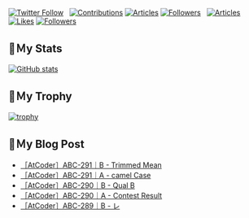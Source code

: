 [![Twitter Follow](https://img.shields.io/twitter/follow/hyperdb?label=twitter&logo=twitter&style=plastic)](https://twitter.com/hyperdb)
&nbsp;
[![Contributions](https://badgen.org/img/qiita/hyperdb/contributions?style=plastic)](https://qiita.com/hyperdb)
[![Articles](https://badgen.org/img/qiita/hyperdb/articles?style=plastic)](https://qiita.com/hyperdb)
[![Followers](https://badgen.org/img/qiita/hyperdb/followers?style=plastic)](https://qiita.com/hyperdb)
&nbsp;
[![Articles](https://badgen.org/img/zenn/hyperdb/articles)](https://zenn.dev/hyperdb)
[![Likes](https://badgen.org/img/zenn/hyperdb/likes?style=plastic)](https://zenn.dev/hyperdb)
[![Followers](https://badgen.org/img/zenn/hyperdb/followers?style=plastic)](https://zenn.dev/hyperdb)

## 🔖Ｍy Stats

[![GitHub stats](https://github-readme-stats-eight-theta.vercel.app/api?username=hyperdb&theme=radical&count_private=true&show_icons=true)](https://github.com/anuraghazra/github-readme-stats)

## 🔖Ｍy Trophy

[![trophy](https://github-profile-trophy.vercel.app/?username=hyperdb&theme=onedark)](https://github.com/ryo-ma/github-profile-trophy)

## 🔖Ｍy Blog Post

<!-- BLOG-POST-LIST:START -->
- [［AtCoder］ABC-291｜B - Trimmed Mean](https://zenn.dev/hyperdb/articles/91f1cc180318d5)
- [［AtCoder］ABC-291｜A - camel Case](https://zenn.dev/hyperdb/articles/7e5ed3e2d65db7)
- [［AtCoder］ABC-290｜B - Qual B](https://zenn.dev/hyperdb/articles/c9734bf6ad7c0a)
- [［AtCoder］ABC-290｜A - Contest Result](https://zenn.dev/hyperdb/articles/67aa7c83eb6068)
- [［AtCoder］ABC-289｜B - レ](https://zenn.dev/hyperdb/articles/957a8659f4eba1)
<!-- BLOG-POST-LIST:END -->
